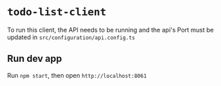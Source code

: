 # `todo-list-client`

To run this client, the API needs to be running and the api's Port must be updated in `src/configuration/api.config.ts`

## Run dev app

Run `npm start`, then open `http://localhost:8061`
